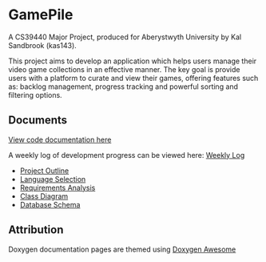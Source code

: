 # GamePile

A CS39440 Major Project, produced for Aberystwyth University by Kal Sandbrook (kas143).

This project aims to develop an application which helps users manage their video game
collections in an effective manner. The key goal is provide users with a platform to curate and
view their games, offering features such as: backlog management, progress tracking and
powerful sorting and filtering options.

## Documents

[View code documentation here](https://kalsandbrook.github.io/CS39440-Major-Project/)

A weekly log of development progress can be viewed here: [Weekly Log](docs/00-Weekly_Logs/kas143_WeeklyLog.pdf)

- [Project Outline](docs/01-Project_Outline/kas143_ProjectOutline.pdf)
- [Language Selection](docs/01-Language_Selection/kas143_LanguageSelection.pdf)
- [Requirements Analysis](docs/03-Requirements_Analysis/kas143_RequirementsAnalysis.pdf)
- [Class Diagram](docs/04-Class_Diagram/class_diagram.png)
- [Database Schema](docs/05-Database_Schema/database_schema.png)

## Attribution

Doxygen documentation pages are themed using [Doxygen Awesome](https://jothepro.github.io/doxygen-awesome-css/)
